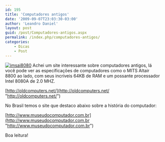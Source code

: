 ```yaml
---
id: 195
title: 'Computadores antigos'
date: '2009-09-07T23:03:30-03:00'
author: 'Leandro Daniel'
layout: post
guid: /post/Computadores-antigos.aspx
permalink: /index.php/computadores-antigos/
categories:
    - Dicas
    - Post
---
```


[![imsai8080](http://leandrodaniel.com/pics/WindowsLiveWriter/Computadoresantigos/35881DC0/imsai8080_thumb.jpg "imsai8080")](http://leandrodaniel.com/pics/WindowsLiveWriter/Computadoresantigos/418A0DF4/imsai8080.jpg) Achei um site interessante sobre computadores antigos, lá você pode ver as especificações de computadores como o MITS Altair 8800 ao lado, com seus incríveis 64KB de RAM e um possante processador Intel 8080A de 2.0 MHZ.

[http://oldcomputers.net/](http://oldcomputers.net/ "http://oldcomputers.net/")

No Brasil temos o site que destaco abaixo sobre a história do computador:

[http://www.museudocomputador.com.br](http://www.museudocomputador.com.br "http://www.museudocomputador.com.br")

Boa leitura!